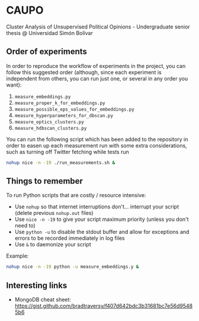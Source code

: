 # CAUPO

Cluster Analysis of Unsupervised Political Opinions - Undergraduate senior thesis @ Universidad Simón Bolívar

## Order of experiments

In order to reproduce the workflow of experiments in the project, you can follow this suggested order (although, since each experiment is independent from others, you can run just one, or several in any order you want):

1. `measure_embeddings.py`
2. `measure_proper_k_for_embeddings.py`
3. `measure_possible_eps_values_for_embeddings.py`
4. `measure_hyperparameters_for_dbscan.py`
5. `measure_optics_clusters.py`
5. `measure_hdbscan_clusters.py`

You can run the following script which has been added to the repository in order to easen up each measurement run with some extra considerations, such as turning off Twitter fetching while tests run

```bash
nohup nice -n -19 ./run_measurements.sh &
```

## Things to remember

To run Python scripts that are costly / resource intensive:

- Use `nohup` so that internet interruptions don't... interrupt your script (delete previous `nohup.out` files)
- Use `nice -n -19` to give your script maximum priority (unless you don't need to)
- Use `python -u` to disable the stdout buffer and allow for exceptions and errors to be recorded immediately in log files
- Use `&` to daemonize your script

Example:

```bash
nohup nice -n -19 python -u measure_embeddings.y &
```

## Interesting links

- MongoDB cheat sheet: https://gist.github.com/bradtraversy/f407d642bdc3b31681bc7e56d95485b6
